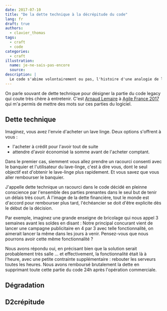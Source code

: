 ```yaml
---
date: 2017-07-10
title: "De la dette technique à la décrépitude du code"
lang: fr
draft: true
authors:
  - clavier_thomas
tags:
  - craft
  - code
categories:
  - craft
illustration:
  name: je-ne-sais-pas-encore
  source: 
description: |
  Le code s'abime volontairement ou pas, l'histoire d'une analogie de la vie courante.
---
```


On parle souvant de dette technique pour désigner la partie du code legacy qui coute très chère à entretenir. C'est 
[Arnaud Lemaire](https://www.linkedin.com/in/lilobase/) à [Agile France 2017](http://2017.conf.agile-france.org/) qui m'a permis de mettre des mots sur ces parties du logiciel.

## Dette technique

Imaginez, vous avez l'envie d'acheter un lave linge. Deux options s'offrent à vous : 
- l'acheter à crédit pour l'avoir tout de suite
- attendre d'avoir économisé la somme avant de l'acheter comptant.

Dans le premier cas, siemment vous allez prendre un racourci consenti avec le banquier et l'utilisateur du lave-linge, c'est à dire vous, dont le seul objectif est d'obtenir le lave-linge plus rapidement. Et vous savez que vous aller rembourser le banquier.

J'appelle dette technique un racourci dans le code décidé en pleinne conscience par l'ensemble des parties prenantes dans le seul but de tenir un délais très court. À l'image de la dette financière, tout le monde est d'accord pour rembourser plus tard, l'échéancier se doit d'être explicite dès le début de la décision.

Par exemple, imaginez une grande enseigne de bricolage qui nous appel 3 semaines avant les soldes en disant : 
Notre principal concurant vient de lancer une campagne publicitaire en 4 par 3 avec telle fonctionnalité, on aimerait lancer la même dans les jours à venir. Pensez-vous que nous pourrons avoir cette même fonctionnalité ? 

Nous avons répondu oui, en précisant bien que la solution serait probablement très salle ... et effectivement, la fonctionnalité était là à l'heure, avec une petite contrainte supplémentaire : rebouter les serveurs toutes les heures. Nous avons remboursé brutalement la dette en supprimant toute cette partie du code 24h après l'opération commerciale.

## Dégradation

## D2crépitude
